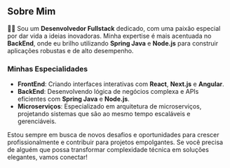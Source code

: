 ## Sobre Mim

👨‍💻 Sou um **Desenvolvedor Fullstack** dedicado, com uma paixão especial por dar vida a ideias inovadoras. Minha expertise é mais acentuada no **BackEnd**, onde eu brilho utilizando **Spring Java** e **Node.js** para construir aplicações robustas e de alto desempenho.

### Minhas Especialidades
- **FrontEnd**: Criando interfaces interativas com **React**, **Next.js** e **Angular**.
- **BackEnd**: Desenvolvendo lógica de negócios complexa e APIs eficientes com **Spring Java** e **Node.js**.
- **Microserviços**: Especializado em arquitetura de microserviços, projetando sistemas que são ao mesmo tempo escaláveis e gerenciáveis.

Estou sempre em busca de novos desafios e oportunidades para crescer profissionalmente e contribuir para projetos empolgantes. Se você precisa de alguém que possa transformar complexidade técnica em soluções elegantes, vamos conectar!
